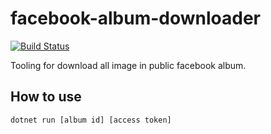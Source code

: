 # facebook-album-downloader

[![Build Status](https://travis-ci.org/Kusumoto/facebook-album-downloader.svg?branch=master)](https://travis-ci.org/Kusumoto/facebook-album-downloader)

Tooling for download all image in public facebook album.

## How to use
```
dotnet run [album id] [access token]
```
